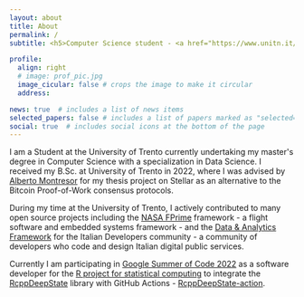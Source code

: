 ```yaml
---
layout: about
title: About
permalink: /
subtitle: <h5>Computer Science student - <a href="https://www.unitn.it/">University of Trento</a> | Open source developer</h5>

profile:
  align: right
  # image: prof_pic.jpg
  image_cicular: false # crops the image to make it circular
  address: 

news: true  # includes a list of news items
selected_papers: false # includes a list of papers marked as "selected={true}"
social: true  # includes social icons at the bottom of the page
---
```

I am a Student at the University of Trento currently undertaking my master's degree in Computer Science with a specialization in Data Science.
I received my B.Sc. at University of Trento in 2022, where I was advised by [Alberto Montresor](https://cricca.disi.unitn.it/montresor/) for my thesis project on Stellar as an alternative to the Bitcoin Proof-of-Work consensus protocols.

During my time at the University of Trento, I actively contributed to many open source projects including the [NASA FPrime](https://github.com/nasa/fprime) framework - a flight software and embedded systems framework - and the [Data & Analytics Framework](https://docs.italia.it/italia/daf/) for the Italian Developers community - a community of developers who code and design Italian digital public services. 

Currently I am participating in [Google Summer of Code 2022](https://summerofcode.withgoogle.com/programs/2022/projects/t87xbcg2) as a software developer for the [R project for statistical computing](https://www.r-project.org/) to integrate the [RcppDeepState](https://github.com/FabrizioSandri/RcppDeepState) library with GitHub Actions - [RcppDeepState-action](https://github.com/marketplace/actions/rcppdeepstate).


